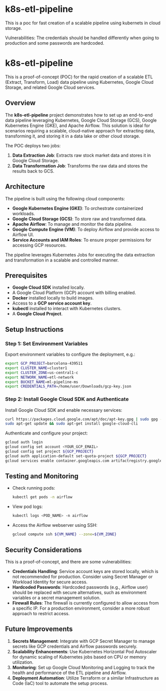# k8s-etl-pipeline
This is a poc for fast creation of a scalable pipeline using kubernets in cloud storage.

Vulnerabilities:
The credentials should be handled differently when going to production and some passwords are hardcoded. 
# k8s-etl-pipeline

This is a proof-of-concept (POC) for the rapid creation of a scalable ETL (Extract, Transform, Load) data pipeline using Kubernetes, Google Cloud Storage, and related Google Cloud services.

## Overview
The **k8s-etl-pipeline** project demonstrates how to set up an end-to-end data pipeline leveraging Kubernetes, Google Cloud Storage (GCS), Google Kubernetes Engine (GKE), and Apache Airflow. This solution is ideal for scenarios requiring a scalable, cloud-native approach for extracting data, transforming it, and storing it in a data lake or other cloud storage.

The POC deploys two jobs:
1. **Data Extraction Job**: Extracts raw stock market data and stores it in Google Cloud Storage.
2. **Data Transformation Job**: Transforms the raw data and stores the results back to GCS.

## Architecture
The pipeline is built using the following cloud components:

- **Google Kubernetes Engine (GKE)**: To orchestrate containerized workloads.
- **Google Cloud Storage (GCS)**: To store raw and transformed data.
- **Apache Airflow**: To manage and monitor the data pipeline.
- **Google Compute Engine (VM)**: To deploy Airflow and provide access to Airflow UI.
- **Service Accounts and IAM Roles**: To ensure proper permissions for accessing GCP resources.

The pipeline leverages Kubernetes Jobs for executing the data extraction and transformation in a scalable and controlled manner.

## Prerequisites

- **Google Cloud SDK** installed locally.
- A Google Cloud Platform (GCP) account with billing enabled.
- **Docker** installed locally to build images.
- Access to a **GCP service account key**.
- **kubectl** installed to interact with Kubernetes clusters.
- A **Google Cloud Project**.

## Setup Instructions

### Step 1: Set Environment Variables
Export environment variables to configure the deployment, e.g.:
```bash
export GCP_PROJECT=barcelona-439511
export CLUSTER_NAME=cluster1
export CLUSTER_ZONE=us-central1-c
export NETWORK_NAME=etl-network
export BUCKET_NAME=ml-pipeline-ms
export CREDENTIALS_PATH=/home/user/Downloads/gcp-key.json
```

### Step 2: Install Google Cloud SDK and Authenticate
Install Google Cloud SDK and enable necessary services:
```bash
curl https://packages.cloud.google.com/apt/doc/apt-key.gpg | sudo gpg --dearmor -o /usr/share/keyrings/cloud.google.gpg
sudo apt-get update && sudo apt-get install google-cloud-cli
```

Authenticate and configure your project:
```bash
gcloud auth login
gcloud config set account <YOUR_GCP_EMAIL>
gcloud config set project ${GCP_PROJECT}
gcloud auth application-default set-quota-project ${GCP_PROJECT}
gcloud services enable container.googleapis.com artifactregistry.googleapis.com compute.googleapis.com storage.googleapis.com
```

## Testing and Monitoring

- Check running pods:
  ```bash
  kubectl get pods -n airflow
  ```
- View pod logs:
  ```bash
  kubectl logs <POD_NAME> -n airflow
  ```
- Access the Airflow webserver using SSH:
  ```bash
  gcloud compute ssh ${VM_NAME} --zone=${VM_ZONE}
  ```

## Security Considerations
This is a proof-of-concept, and there are some vulnerabilities:
- **Credentials Handling**: Service account keys are stored locally, which is not recommended for production. Consider using Secret Manager or Workload Identity for secure access.
- **Hardcoded Passwords**: Hardcoded passwords (e.g., Airflow user) should be replaced with secure alternatives, such as environment variables or a secret management solution.
- **Firewall Rules**: The firewall is currently configured to allow access from a specific IP. For a production environment, consider a more robust approach to restrict access.

## Future Improvements
1. **Secrets Management**: Integrate with GCP Secret Manager to manage secrets like GCP credentials and Airflow passwords securely.
2. **Scalability Enhancements**: Use Kubernetes Horizontal Pod Autoscaler for dynamic scaling of Kubernetes jobs based on CPU or memory utilization.
3. **Monitoring**: Set up Google Cloud Monitoring and Logging to track the health and performance of the ETL pipeline and Airflow.
4. **Deployment Automation**: Utilize Terraform or a similar Infrastructure as Code (IaC) tool to automate the setup process.

